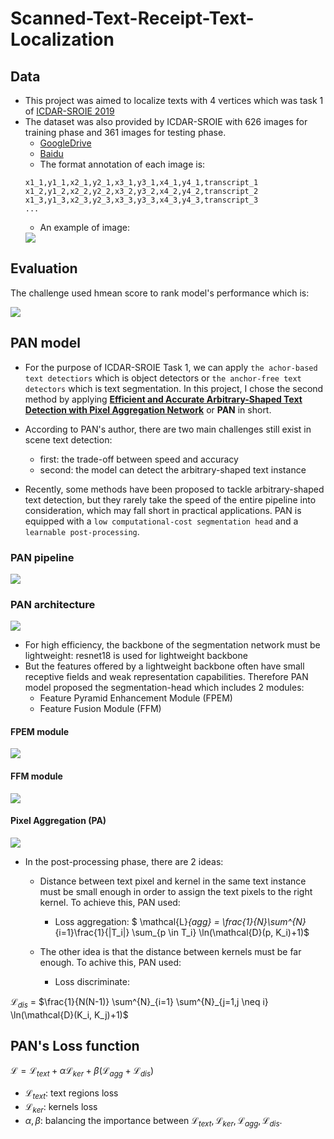 # Scanned-Text-Receipt-Text-Localization

## Data
- This project was aimed to localize texts with 4 vertices which was task 1 of [ICDAR-SROIE 2019](https://rrc.cvc.uab.es/?ch=13&com=introduction)
- The dataset was also provided by ICDAR-SROIE with 626 images for training phase and 361 images for testing phase.
	- [GoogleDrive](https://drive.google.com/open?id=1ShItNWXyiY1tFDM5W02bceHuJjyeeJl2)
	- [Baidu](https://pan.baidu.com/s/1a57eKCSq8SV8Njz8-jO4Ww#list/path=%2FSROIE2019&parentPath=%2F)
	- The format annotation of each image is:
	```
	x1_1,y1_1,x2_1,y2_1,x3_1,y3_1,x4_1,y4_1,transcript_1
	x1_2,y1_2,x2_2,y2_2,x3_2,y3_2,x4_2,y4_2,transcript_2
	x1_3,y1_3,x2_3,y2_3,x3_3,y3_3,x4_3,y4_3,transcript_3
	...
	```
	- An example of image:
	<img src="./assets/6567.jpg">	

## Evaluation
The challenge used hmean score to rank model's performance which is: 

<img src="./assets/gif.latex.gif">

## PAN model

- For the purpose of ICDAR-SROIE Task 1, we can apply `the achor-based text detectiors` which is object detectors or `the anchor-free text detectors` which is text segmentation. In this project, I chose the second method by applying **[Efficient and Accurate Arbitrary-Shaped Text Detection with Pixel Aggregation Network](https://arxiv.org/abs/1908.05900)** or **PAN** in short.

- According to PAN's author, there are two main challenges still exist in scene text detection:
	- first: the trade-off between speed and accuracy 
	- second: the model can detect the arbitrary-shaped text instance

- Recently, some methods have been proposed to tackle arbitrary-shaped text detection, but they rarely take the speed of the entire pipeline into consideration, which may fall short in practical applications. PAN is equipped with a `low computational-cost segmentation head` and a `learnable post-processing`.
	

### PAN pipeline
<img src="./assets/PAN's_pipeline.png">

### PAN architecture

<img src="./assets/PAN_architecture.png">

- For high efficiency, the backbone of the segmentation network must be lightweight: resnet18 is used for lightweight backbone
- But the features offered by a lightweight backbone often have small receptive fields and weak representation capabilities. Therefore PAN model proposed the segmentation-head which includes 2 modules:
	- Feature Pyramid Enhancement Module (FPEM)
	- Feature Fusion Module (FFM)

#### FPEM module
<img src="./assets/PAN_FPEM_module.png">

#### FFM module
<img src="./assets/PAN_FFM_module.png">

#### Pixel Aggregation (PA)
<img src="./assets/PAN_PA.png">

- In the post-processing phase, there are 2 ideas:
	- Distance between text pixel and kernel in the same text instance must be small enough in order to assign the text pixels to the right kernel. To achieve this, PAN used:
		- Loss aggregation: 
$ \mathcal{L}_{agg} = \frac{1}{N}\sum^{N}_{i=1}\frac{1}{|T_i|} \sum_{p \in T_i} \ln(\mathcal{D}(p, K_i)+1)$

	- The other idea is that the distance between kernels must be far enough. To achive this, PAN used:
		- Loss discriminate:

$\mathcal{L}_{dis}$ = $\frac{1}{N(N-1)} \sum^{N}_{i=1} \sum^{N}_{j=1,j \neq i} \ln(\mathcal{D}(K_i, K_j)+1)$

## PAN's Loss function

$\mathcal{L}=\mathcal{L}_{text} + \alpha \mathcal{L}_{ker} + \beta (\mathcal{L}_{agg} + \mathcal{L}_{dis})$

- $\mathcal{L}_{text}$: text regions loss
- $\mathcal{L}_{ker}$: kernels loss
- $\alpha, \beta$: balancing the importance between $\mathcal{L}_{text}, \mathcal{L}_{ker}, \mathcal{L}_{agg}, \mathcal{L}_{dis}$.